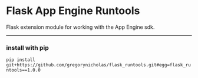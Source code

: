 # Flask App Engine Runtools

Flask extension module for working with the App Engine sdk.

----

### install with pip

`pip install git+https://github.com/gregorynicholas/flask_runtools.git#egg=flask_runtools==1.0.0`

